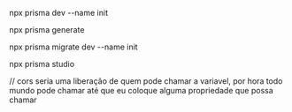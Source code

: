 npx prisma dev --name init

npx prisma generate

npx prisma migrate dev --name init

npx prisma studio

// cors seria uma liberação de quem pode chamar a variavel, por hora todo mundo pode chamar até que eu coloque alguma propriedade que possa chamar
